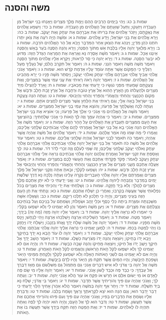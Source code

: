 # משה והסנה

> שמות ב כג: וַיְהִי בַיָּמִים הָרַבִּים הָהֵם וַיָּמָת מֶלֶךְ מִצְרַיִם וַיֵּאָנְחוּ בְנֵי יִשְׂרָאֵל מִן הָעֲבֹדָה וַיִּזְעָקוּ; וַתַּעַל שַׁוְעָתָם אֶל הָאֱלֹהִים מִן הָעֲבֹדָה.
> שמות ב כד: וַיִּשְׁמַע אֱלֹהִים אֶת נַאֲקָתָם; וַיִּזְכֹּר אֱלֹהִים אֶת בְּרִיתוֹ אֶת אַבְרָהָם אֶת יִצְחָק וְאֶת יַעֲקֹב.
> שמות ב כה: וַיַּרְא אֱלֹהִים אֶת בְּנֵי יִשְׂרָאֵל; וַיֵּדַע אֱלֹהִים.
> שמות ג א: וּמֹשֶׁה הָיָה רֹעֶה אֶת צֹאן יִתְרוֹ חֹתְנוֹ כֹּהֵן מִדְיָן; וַיִּנְהַג אֶת הַצֹּאן אַחַר הַמִּדְבָּר וַיָּבֹא אֶל הַר הָאֱלֹהִים חֹרֵבָה.
> שמות ג ב: וַיֵּרָא מַלְאַךְ יְהוָה אֵלָיו בְּלַבַּת אֵשׁ מִתּוֹךְ הַסְּנֶה; וַיַּרְא וְהִנֵּה הַסְּנֶה בֹּעֵר בָּאֵשׁ וְהַסְּנֶה אֵינֶנּוּ אֻכָּל.
> שמות ג ג: וַיֹּאמֶר מֹשֶׁה אָסֻרָה נָּא וְאֶרְאֶה אֶת הַמַּרְאֶה הַגָּדֹל הַזֶּה:  מַדּוּעַ לֹא יִבְעַר הַסְּנֶה.
> שמות ג ד: וַיַּרְא יְהוָה כִּי סָר לִרְאוֹת; וַיִּקְרָא אֵלָיו אֱלֹהִים מִתּוֹךְ הַסְּנֶה וַיֹּאמֶר מֹשֶׁה מֹשֶׁה וַיֹּאמֶר הִנֵּנִי.
> שמות ג ה: וַיֹּאמֶר אַל תִּקְרַב הֲלֹם; שַׁל נְעָלֶיךָ מֵעַל רַגְלֶיךָ כִּי הַמָּקוֹם אֲשֶׁר אַתָּה עוֹמֵד עָלָיו אַדְמַת קֹדֶשׁ הוּא.
> שמות ג ו: וַיֹּאמֶר אָנֹכִי אֱלֹהֵי אָבִיךָ אֱלֹהֵי אַבְרָהָם אֱלֹהֵי יִצְחָק וֵאלֹהֵי יַעֲקֹב; וַיַּסְתֵּר מֹשֶׁה פָּנָיו כִּי יָרֵא מֵהַבִּיט אֶל הָאֱלֹהִים.
> שמות ג ז: וַיֹּאמֶר יְהוָה רָאֹה רָאִיתִי אֶת עֳנִי עַמִּי אֲשֶׁר בְּמִצְרָיִם; וְאֶת צַעֲקָתָם שָׁמַעְתִּי מִפְּנֵי נֹגְשָׂיו כִּי יָדַעְתִּי אֶת מַכְאֹבָיו.
> שמות ג ח: וָאֵרֵד לְהַצִּילוֹ מִיַּד מִצְרַיִם וּלְהַעֲלֹתוֹ מִן הָאָרֶץ הַהִוא אֶל אֶרֶץ טוֹבָה וּרְחָבָה אֶל אֶרֶץ זָבַת חָלָב וּדְבָשׁ אֶל מְקוֹם הַכְּנַעֲנִי וְהַחִתִּי וְהָאֱמֹרִי וְהַפְּרִזִּי וְהַחִוִּי וְהַיְבוּסִי.
> שמות ג ט: וְעַתָּה הִנֵּה צַעֲקַת בְּנֵי יִשְׂרָאֵל בָּאָה אֵלָי; וְגַם רָאִיתִי אֶת הַלַּחַץ אֲשֶׁר מִצְרַיִם לֹחֲצִים אֹתָם.
> שמות ג י: וְעַתָּה לְכָה וְאֶשְׁלָחֲךָ אֶל פַּרְעֹה; וְהוֹצֵא אֶת עַמִּי בְנֵי יִשְׂרָאֵל מִמִּצְרָיִם.
> שמות ג יא: וַיֹּאמֶר מֹשֶׁה אֶל הָאֱלֹהִים מִי אָנֹכִי כִּי אֵלֵךְ אֶל פַּרְעֹה; וְכִי אוֹצִיא אֶת בְּנֵי יִשְׂרָאֵל מִמִּצְרָיִם.
> שמות ג יב: וַיֹּאמֶר כִּי אֶהְיֶה עִמָּךְ וְזֶה לְּךָ הָאוֹת כִּי אָנֹכִי שְׁלַחְתִּיךָ:  בְּהוֹצִיאֲךָ אֶת הָעָם מִמִּצְרַיִם תַּעַבְדוּן אֶת הָאֱלֹהִים עַל הָהָר הַזֶּה.
> שמות ג יג: וַיֹּאמֶר מֹשֶׁה אֶל הָאֱלֹהִים הִנֵּה אָנֹכִי בָא אֶל בְּנֵי יִשְׂרָאֵל וְאָמַרְתִּי לָהֶם אֱלֹהֵי אֲבוֹתֵיכֶם שְׁלָחַנִי אֲלֵיכֶם; וְאָמְרוּ לִי מַה שְּׁמוֹ מָה אֹמַר אֲלֵהֶם.
> שמות ג יד: וַיֹּאמֶר אֱלֹהִים אֶל מֹשֶׁה אֶהְיֶה אֲשֶׁר אֶהְיֶה; וַיֹּאמֶר כֹּה תֹאמַר לִבְנֵי יִשְׂרָאֵל אֶהְיֶה שְׁלָחַנִי אֲלֵיכֶם.
> שמות ג טו: וַיֹּאמֶר עוֹד אֱלֹהִים אֶל מֹשֶׁה כֹּה תֹאמַר אֶל בְּנֵי יִשְׂרָאֵל יְהוָה אֱלֹהֵי אֲבֹתֵיכֶם אֱלֹהֵי אַבְרָהָם אֱלֹהֵי יִצְחָק וֵאלֹהֵי יַעֲקֹב שְׁלָחַנִי אֲלֵיכֶם; זֶה שְּׁמִי לְעֹלָם וְזֶה זִכְרִי לְדֹר דֹּר.
> שמות ג טז: לֵךְ וְאָסַפְתָּ אֶת זִקְנֵי יִשְׂרָאֵל וְאָמַרְתָּ אֲלֵהֶם יְהוָה אֱלֹהֵי אֲבֹתֵיכֶם נִרְאָה אֵלַי אֱלֹהֵי אַבְרָהָם יִצְחָק וְיַעֲקֹב לֵאמֹר:  פָּקֹד פָּקַדְתִּי אֶתְכֶם וְאֶת הֶעָשׂוּי לָכֶם בְּמִצְרָיִם.
> שמות ג יז: וָאֹמַר אַעֲלֶה אֶתְכֶם מֵעֳנִי מִצְרַיִם אֶל אֶרֶץ הַכְּנַעֲנִי וְהַחִתִּי וְהָאֱמֹרִי וְהַפְּרִזִּי וְהַחִוִּי וְהַיְבוּסִי אֶל אֶרֶץ זָבַת חָלָב וּדְבָשׁ.
> שמות ג יח: וְשָׁמְעוּ לְקֹלֶךָ; וּבָאתָ אַתָּה וְזִקְנֵי יִשְׂרָאֵל אֶל מֶלֶךְ מִצְרַיִם וַאֲמַרְתֶּם אֵלָיו יְהוָה אֱלֹהֵי הָעִבְרִיִּים נִקְרָה עָלֵינוּ וְעַתָּה נֵלְכָה נָּא דֶּרֶךְ שְׁלֹשֶׁת יָמִים בַּמִּדְבָּר וְנִזְבְּחָה לַיהוָה אֱלֹהֵינוּ.
> שמות ג יט: וַאֲנִי יָדַעְתִּי כִּי לֹא יִתֵּן אֶתְכֶם מֶלֶךְ מִצְרַיִם לַהֲלֹךְ:  וְלֹא בְּיָד חֲזָקָה.
> שמות ג כ: וְשָׁלַחְתִּי אֶת יָדִי וְהִכֵּיתִי אֶת מִצְרַיִם בְּכֹל נִפְלְאֹתַי אֲשֶׁר אֶעֱשֶׂה בְּקִרְבּוֹ; וְאַחֲרֵי כֵן יְשַׁלַּח אֶתְכֶם.
> שמות ג כא: וְנָתַתִּי אֶת חֵן הָעָם הַזֶּה בְּעֵינֵי מִצְרָיִם; וְהָיָה כִּי תֵלֵכוּן לֹא תֵלְכוּ רֵיקָם.
> שמות ג כב: וְשָׁאֲלָה אִשָּׁה מִשְּׁכֶנְתָּהּ וּמִגָּרַת בֵּיתָהּ כְּלֵי כֶסֶף וּכְלֵי זָהָב וּשְׂמָלֹת; וְשַׂמְתֶּם עַל בְּנֵיכֶם וְעַל בְּנֹתֵיכֶם וְנִצַּלְתֶּם אֶת מִצְרָיִם.
> שמות ד א: וַיַּעַן מֹשֶׁה וַיֹּאמֶר וְהֵן לֹא יַאֲמִינוּ לִי וְלֹא יִשְׁמְעוּ בְּקֹלִי:  כִּי יֹאמְרוּ לֹא נִרְאָה אֵלֶיךָ יְהוָה.
> שמות ד ב: וַיֹּאמֶר אֵלָיו יְהוָה מַזֶּה (מַה זֶּה) בְיָדֶךָ; וַיֹּאמֶר מַטֶּה.
> שמות ד ג: וַיֹּאמֶר הַשְׁלִיכֵהוּ אַרְצָה וַיַּשְׁלִכֵהוּ אַרְצָה וַיְהִי לְנָחָשׁ; וַיָּנָס מֹשֶׁה מִפָּנָיו.
> שמות ד ד: וַיֹּאמֶר יְהוָה אֶל מֹשֶׁה שְׁלַח יָדְךָ וֶאֱחֹז בִּזְנָבוֹ; וַיִּשְׁלַח יָדוֹ וַיַּחֲזֶק בּוֹ וַיְהִי לְמַטֶּה בְּכַפּוֹ.
> שמות ד ה: לְמַעַן יַאֲמִינוּ כִּי נִרְאָה אֵלֶיךָ יְהוָה אֱלֹהֵי אֲבֹתָם:  אֱלֹהֵי אַבְרָהָם אֱלֹהֵי יִצְחָק וֵאלֹהֵי יַעֲקֹב.
> שמות ד ו: וַיֹּאמֶר יְהוָה לוֹ עוֹד הָבֵא נָא יָדְךָ בְּחֵיקֶךָ וַיָּבֵא יָדוֹ בְּחֵיקוֹ; וַיּוֹצִאָהּ וְהִנֵּה יָדוֹ מְצֹרַעַת כַּשָּׁלֶג.
> שמות ד ז: וַיֹּאמֶר הָשֵׁב יָדְךָ אֶל חֵיקֶךָ וַיָּשֶׁב יָדוֹ אֶל חֵיקוֹ; וַיּוֹצִאָהּ מֵחֵיקוֹ וְהִנֵּה שָׁבָה כִּבְשָׂרוֹ.
> שמות ד ח: וְהָיָה אִם לֹא יַאֲמִינוּ לָךְ וְלֹא יִשְׁמְעוּ לְקֹל הָאֹת הָרִאשׁוֹן וְהֶאֱמִינוּ לְקֹל הָאֹת הָאַחֲרוֹן.
> שמות ד ט: וְהָיָה אִם לֹא יַאֲמִינוּ גַּם לִשְׁנֵי הָאֹתוֹת הָאֵלֶּה וְלֹא יִשְׁמְעוּן לְקֹלֶךָ וְלָקַחְתָּ מִמֵּימֵי הַיְאֹר וְשָׁפַכְתָּ הַיַּבָּשָׁה; וְהָיוּ הַמַּיִם אֲשֶׁר תִּקַּח מִן הַיְאֹר וְהָיוּ לְדָם בַּיַּבָּשֶׁת.
> שמות ד י: וַיֹּאמֶר מֹשֶׁה אֶל יְהוָה בִּי אֲדֹנָי לֹא אִישׁ דְּבָרִים אָנֹכִי גַּם מִתְּמוֹל גַּם מִשִּׁלְשֹׁם גַּם מֵאָז דַּבֶּרְךָ אֶל עַבְדֶּךָ:  כִּי כְבַד פֶּה וּכְבַד לָשׁוֹן אָנֹכִי.
> שמות ד יא: וַיֹּאמֶר יְהוָה אֵלָיו מִי שָׂם פֶּה לָאָדָם אוֹ מִי יָשׂוּם אִלֵּם אוֹ חֵרֵשׁ אוֹ פִקֵּחַ אוֹ עִוֵּר הֲלֹא אָנֹכִי יְהוָה.
> שמות ד יב: וְעַתָּה לֵךְ; וְאָנֹכִי אֶהְיֶה עִם פִּיךָ וְהוֹרֵיתִיךָ אֲשֶׁר תְּדַבֵּר.
> שמות ד יג: וַיֹּאמֶר בִּי אֲדֹנָי; שְׁלַח נָא בְּיַד תִּשְׁלָח.
> שמות ד יד: וַיִּחַר אַף יְהוָה בְּמֹשֶׁה וַיֹּאמֶר הֲלֹא אַהֲרֹן אָחִיךָ הַלֵּוִי יָדַעְתִּי כִּי דַבֵּר יְדַבֵּר הוּא; וְגַם הִנֵּה הוּא יֹצֵא לִקְרָאתֶךָ וְרָאֲךָ וְשָׂמַח בְּלִבּוֹ.
> שמות ד טו: וְדִבַּרְתָּ אֵלָיו וְשַׂמְתָּ אֶת הַדְּבָרִים בְּפִיו; וְאָנֹכִי אֶהְיֶה עִם פִּיךָ וְעִם פִּיהוּ וְהוֹרֵיתִי אֶתְכֶם אֵת אֲשֶׁר תַּעֲשׂוּן.
> שמות ד טז: וְדִבֶּר הוּא לְךָ אֶל הָעָם; וְהָיָה הוּא יִהְיֶה לְּךָ לְפֶה וְאַתָּה תִּהְיֶה לּוֹ לֵאלֹהִים.
> שמות ד יז: וְאֶת הַמַּטֶּה הַזֶּה תִּקַּח בְּיָדֶךָ אֲשֶׁר תַּעֲשֶׂה בּוֹ אֶת הָאֹתֹת. 
 

